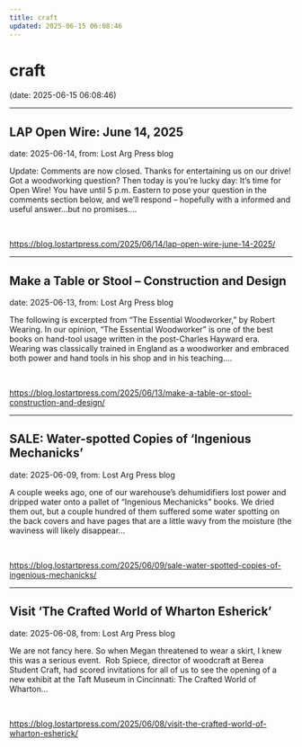 ```yaml
---
title: craft
updated: 2025-06-15 06:08:46
---
```


# craft

(date: 2025-06-15 06:08:46)

---

## LAP Open Wire: June 14, 2025

date: 2025-06-14, from: Lost Arg Press blog

Update: Comments are now closed. Thanks for entertaining us on our drive! Got a woodworking question? Then today is you&#8217;re lucky day: It&#8217;s time for Open Wire! You have until 5 p.m. Eastern to pose your question in the comments section below, and we’ll respond – hopefully with a informed and useful answer…but no promises.... 

<br> 

<https://blog.lostartpress.com/2025/06/14/lap-open-wire-june-14-2025/>

---

## Make a Table or Stool – Construction and Design

date: 2025-06-13, from: Lost Arg Press blog

The following is excerpted from “The Essential Woodworker,” by Robert Wearing. In our opinion, “The Essential Woodworker” is one of the best books on hand-tool usage written in the post-Charles Hayward era. Wearing was classically trained in England as a woodworker and embraced both power and hand tools in his shop and in his teaching.... 

<br> 

<https://blog.lostartpress.com/2025/06/13/make-a-table-or-stool-construction-and-design/>

---

## SALE: Water-spotted Copies of ‘Ingenious Mechanicks’

date: 2025-06-09, from: Lost Arg Press blog

A couple weeks ago, one of our warehouse’s dehumidifiers lost power and dripped water onto a pallet of “Ingenious Mechanicks” books. We dried them out, but a couple hundred of them suffered some water spotting on the back covers and have pages that are a little wavy from the moisture (the waviness will likely disappear... 

<br> 

<https://blog.lostartpress.com/2025/06/09/sale-water-spotted-copies-of-ingenious-mechanicks/>

---

## Visit ‘The Crafted World of Wharton Esherick’

date: 2025-06-08, from: Lost Arg Press blog

We are not fancy here. So when Megan threatened to wear a skirt, I knew this was a serious event.&#160; Rob Spiece, director of woodcraft at Berea Student Craft, had scored invitations for all of us to see the opening of a new exhibit at the Taft Museum in Cincinnati: The Crafted World of Wharton... 

<br> 

<https://blog.lostartpress.com/2025/06/08/visit-the-crafted-world-of-wharton-esherick/>

